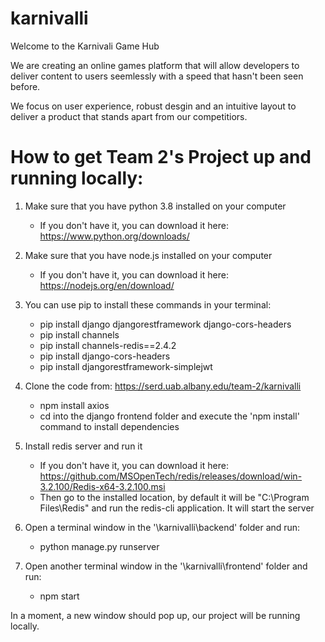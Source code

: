# karnivalli

Welcome to the Karnivali Game Hub

We are creating an online games platform that will allow developers to deliver content to users seemlessly with a speed that hasn't been seen before. 

We focus on user experience, robust desgin and an intuitive layout to deliver a product that stands apart from our competitiors. 

# How to get Team 2's Project up and running locally:


1) Make sure that you have python 3.8 installed on your computer
	- If you don't have it, you can download it here: https://www.python.org/downloads/
	
	
2) Make sure that you have node.js installed on your computer
	- If you don't have it, you can download it here: https://nodejs.org/en/download/
	
	
3) You can use pip to install these commands in your terminal:
	 - pip install django djangorestframework django-cors-headers
     - pip install channels
     - pip install channels-redis==2.4.2
	 - pip install django-cors-headers
	 - pip install djangorestframework-simplejwt
	
	
4) Clone the code from: https://serd.uab.albany.edu/team-2/karnivalli
	- npm install axios
	- cd into the django frontend folder and execute the 'npm install' command to install dependencies
	
	
5) Install redis server and run it
	- If you don't have it, you can download it here: https://github.com/MSOpenTech/redis/releases/download/win-3.2.100/Redis-x64-3.2.100.msi
	- Then go to the installed location, by default it will be "C:\Program Files\Redis\" and run the redis-cli application. It will start the server


6) Open a terminal window in the '\karnivalli\backend\' folder and run:
	- python manage.py runserver
	
	
7) Open another terminal window in the '\karnivalli\frontend' folder and run:
	- npm start
	

In a moment, a new window should pop up, our project will be running locally. 
